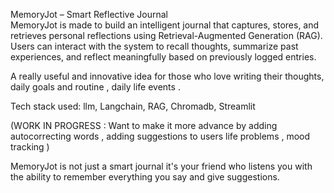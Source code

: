 MemoryJot – Smart Reflective Journal
<br>
MemoryJot is made to build an intelligent journal that captures, stores, and retrieves personal reflections using Retrieval-Augmented Generation (RAG). Users can interact with the system to recall thoughts, summarize past experiences, and reflect meaningfully based on previously logged entries.


A really useful and innovative idea for those who love writing their thoughts, daily goals and routine , daily life events .

Tech stack used: llm, Langchain, RAG, Chromadb, Streamlit

(WORK IN PROGRESS : Want to make it more advance by adding autocorrecting words , adding suggestions to users life problems , mood tracking )

MemoryJot is not just a smart journal it's your friend who listens you with the ability to remember everything you say and give suggestions.
